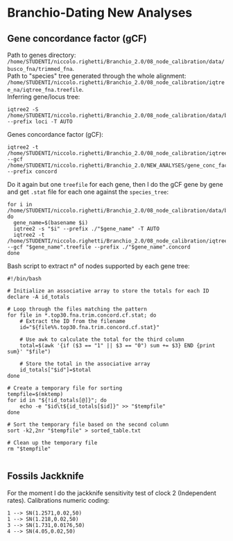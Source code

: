 # Branchio-Dating New Analyses
## Gene concordance factor (gCF)
Path to genes directory: ```/home/STUDENTI/niccolo.righetti/Branchio_2.0/08_node_calibration/data/busco_fna/trimmed_fna```.  
Path to "species" tree generated through the whole alignment: ```/home/STUDENTI/niccolo.righetti/Branchio_2.0/08_node_calibration/iqtree_na/iqtree_fna.treefile```.  
Inferring gene/locus tree:
```
iqtree2 -S /home/STUDENTI/niccolo.righetti/Branchio_2.0/08_node_calibration/data/busco_fna/trimmed_fna --prefix loci -T AUTO
```
Genes concordance factor (gCF):
```
iqtree2 -t /home/STUDENTI/niccolo.righetti/Branchio_2.0/08_node_calibration/iqtree_na/iqtree_fna.treefile --gcf /home/STUDENTI/niccolo.righetti/Branchio_2.0/NEW_ANALYSES/gene_conc_factors/gene_tree/loci.treefile --prefix concord
```
Do it again but one ```treefile``` for each gene, then I do the gCF gene by gene and get ```.stat``` file for each one against the ```species_tree```:
```
for i in /home/STUDENTI/niccolo.righetti/Branchio_2.0/08_node_calibration/data/busco_fna/trimmed_fna/*; do
  gene_name=$(basename $i)
  iqtree2 -s "$i" --prefix ./"$gene_name" -T AUTO
  iqtree2 -t /home/STUDENTI/niccolo.righetti/Branchio_2.0/08_node_calibration/iqtree_na/iqtree_fna.treefile --gcf "$gene_name".treefile --prefix ./"$gene_name".concord
done
```
Bash script to extract n° of nodes supported by each gene tree:
```
#!/bin/bash

# Initialize an associative array to store the totals for each ID
declare -A id_totals

# Loop through the files matching the pattern
for file in *.top30.fna.trim.concord.cf.stat; do
    # Extract the ID from the filename
    id="${file%%.top30.fna.trim.concord.cf.stat}"

    # Use awk to calculate the total for the third column
    total=$(awk '{if ($3 == "1" || $3 == "0") sum += $3} END {print sum}' "$file")

    # Store the total in the associative array
    id_totals["$id"]=$total
done

# Create a temporary file for sorting
tempfile=$(mktemp)
for id in "${!id_totals[@]}"; do
    echo -e "$id\t${id_totals[$id]}" >> "$tempfile"
done

# Sort the temporary file based on the second column
sort -k2,2nr "$tempfile" > sorted_table.txt

# Clean up the temporary file
rm "$tempfile"
 
```



## Fossils Jackknife
For the moment I do the jackknife sensitivity test of clock 2 (Independent rates).
Calibrations numeric coding:
```
1 --> SN(1.2571,0.02,50)
1 --> SN(1.218,0.02,50)
3 --> SN(1.731,0.0176,50)
4 --> SN(4.05,0.02,50)
```
